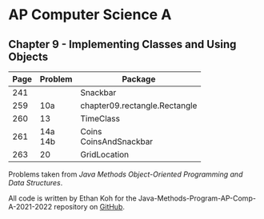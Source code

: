 # AP Computer Science A
## Chapter 9 - Implementing Classes and Using Objects

| **Page** | **Problem** | **Package**               |
|----------|-------------|---------------------------|
| 241      |             | Snackbar                  |
| 259      | 10a         | chapter09.rectangle.Rectangle                 |
| 260      | 13          | TimeClass                 |
| 261      | 14a<br>14b  | Coins<br>CoinsAndSnackbar |
| 263      | 20          | GridLocation              |

Problems taken from *Java Methods Object-Oriented Programming and Data Structures*.

All code is written by Ethan Koh for the Java-Methods-Program-AP-Comp-A-2021-2022 repository on [GitHub](https://github.com/ArsiaC01/Java-Methods-Programs-AP-Comp-A-2021-2022).